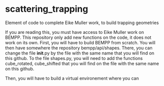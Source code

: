 # scattering_trapping
Element of code to complete Eike Muller work, to build trapping geometries


If you are reading this, you must have access to Eike Muller work on BEMPP. This repository only add new functions on the code, it does not work on its own.
First, you will have to build BEMPP from scratch. You will then have somewhere the repository bempp/api/shapes. There, you can change the file __init__.py by the file with the same name that you will find on this github. To the file shapes.py, you will need to add the functions cube_rotated, cube_shifted that you will find on the file with the same name on this github.

Then, you will have to build a virtual environement where you can 
